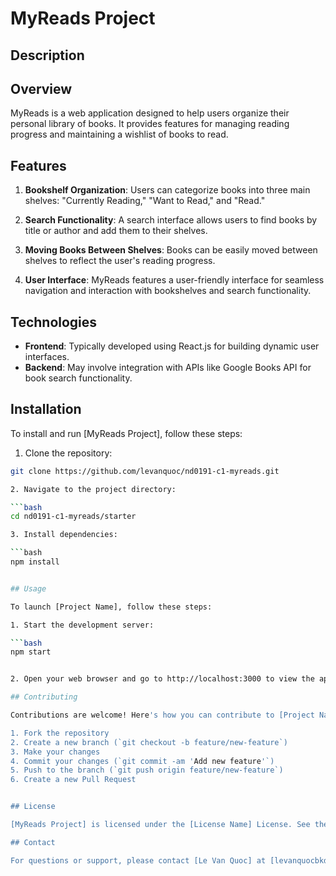 # MyReads Project

## Description

## Overview
MyReads is a web application designed to help users organize their personal library of books. It provides features for managing reading progress and maintaining a wishlist of books to read.

## Features
1. **Bookshelf Organization**: Users can categorize books into three main shelves: "Currently Reading," "Want to Read," and "Read."

2. **Search Functionality**: A search interface allows users to find books by title or author and add them to their shelves.

3. **Moving Books Between Shelves**: Books can be easily moved between shelves to reflect the user's reading progress.

4. **User Interface**: MyReads features a user-friendly interface for seamless navigation and interaction with bookshelves and search functionality.


## Technologies
- **Frontend**: Typically developed using React.js for building dynamic user interfaces.
- **Backend**: May involve integration with APIs like Google Books API for book search functionality.



## Installation

To install and run [MyReads Project], follow these steps:

1. Clone the repository:

```bash
git clone https://github.com/levanquoc/nd0191-c1-myreads.git

2. Navigate to the project directory:

```bash
cd nd0191-c1-myreads/starter

3. Install dependencies:

```bash
npm install


## Usage

To launch [Project Name], follow these steps:

1. Start the development server:

```bash
npm start


2. Open your web browser and go to http://localhost:3000 to view the application.

## Contributing

Contributions are welcome! Here's how you can contribute to [Project Name]:

1. Fork the repository
2. Create a new branch (`git checkout -b feature/new-feature`)
3. Make your changes
4. Commit your changes (`git commit -am 'Add new feature'`)
5. Push to the branch (`git push origin feature/new-feature`)
6. Create a new Pull Request


## License

[MyReads Project] is licensed under the [License Name] License. See the [LICENSE](LICENSE) file for details.

## Contact

For questions or support, please contact [Le Van Quoc] at [levanquocbkdn@gmail.com].

